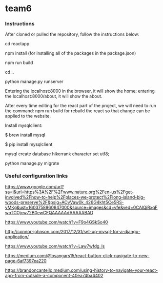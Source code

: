 # team6
### Instructions
After cloned or pulled the repository, follow the instructions below:

cd reactapp

npm install (for installing all of the packages in the package.json)

npm run build

cd ..

python manage.py runserver

Entering the localhost:8000 in the browser, it will show the home; entering the localhost:8000/about, it will show the about.

After every time editing for the react part of the project, we will need to run the command: npm run build for rebuild the react so that change can be applied to the website.

Install mysqlclient:

$ brew install mysql

$ pip install mysqlclient

mysql create database hikerrank character set utf8;

python manage.py migrate

### Useful configuration links
https://www.google.com/url?sa=i&url=https%3A%2F%2Fwww.nature.org%2Fen-us%2Fget-involved%2Fhow-to-help%2Fplaces-we-protect%2Flong-island-big-woods-preserve%2F&psig=AOvVaw0k_426G4kht5Ce5RS-vMKg&ust=1603758860847000&source=images&cd=vfe&ved=0CAIQjRxqFwoTCOjcw72B0ewCFQAAAAAdAAAAABAD

https://www.youtube.com/watch?v=F9o4GSkSo40

http://connor-johnson.com/2017/12/31/set-up-mysql-for-a-django-application/

https://www.youtube.com/watch?v=Law7wfdg_ls

https://medium.com/@bsangars15/react-button-click-navigate-to-new-page-6af7397ea220

https://brandoncantello.medium.com/using-history-to-navigate-your-react-app-from-outside-a-component-40ea74ba4402